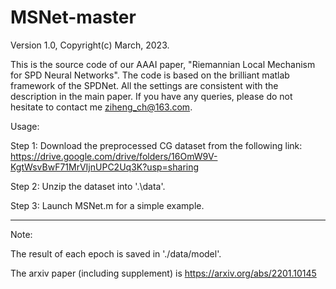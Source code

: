 # MSNet-master

Version 1.0,  Copyright(c) March, 2023. 

This is the source code of our AAAI paper, "Riemannian Local Mechanism for SPD Neural Networks". 
The code is based on the brilliant matlab framework of the SPDNet. 
All the settings are consistent with the description in the main paper.
If you have any queries, please do not hesitate to contact me ziheng_ch@163.com.

Usage:

Step 1: Download the preprocessed CG dataset from the following link:
https://drive.google.com/drive/folders/16OmW9V-KgtWsvBwF71MrVIjnUPC2Uq3K?usp=sharing

Step 2: Unzip the dataset into '.\data'.

Step 3: Launch MSNet.m for a simple example.


**************************************************************
Note:

The result of each epoch is saved in './data/model'.

The arxiv paper (including supplement) is https://arxiv.org/abs/2201.10145




